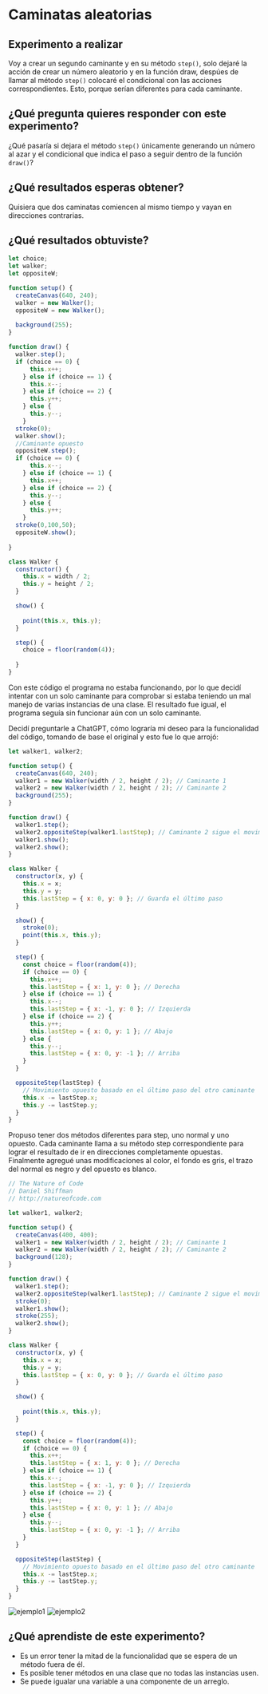 # Caminatas aleatorias
## Experimento a realizar
Voy a crear un segundo caminante y en su método `step()`, solo dejaré la acción de crear un número aleatorio y en la función draw, despúes de llamar al método `step()` colocaré el condicional con las acciones correspondientes. Esto, porque serían diferentes para cada caminante.
## ¿Qué pregunta quieres responder con este experimento?
¿Qué pasaría si dejara el método `step()` únicamente generando un número al azar y el condicional que indica el paso a seguir dentro de la función `draw()`?
## ¿Qué resultados esperas obtener?
Quisiera que dos caminatas comiencen al mismo tiempo y vayan en direcciones contrarias.
## ¿Qué resultados obtuviste?
``` js
let choice;
let walker;
let oppositeW;

function setup() {
  createCanvas(640, 240);
  walker = new Walker();
  oppositeW = new Walker();
  
  background(255);
}

function draw() {
  walker.step();
  if (choice == 0) {
      this.x++;
    } else if (choice == 1) {
      this.x--;
    } else if (choice == 2) {
      this.y++;
    } else {
      this.y--;
    }
  stroke(0);
  walker.show();
  //Caminante opuesto
  oppositeW.step();
  if (choice == 0) {
      this.x--;
    } else if (choice == 1) {
      this.x++;
    } else if (choice == 2) {
      this.y--;
    } else {
      this.y++;
    }
  stroke(0,100,50);
  oppositeW.show();
  
}

class Walker {
  constructor() {
    this.x = width / 2;
    this.y = height / 2;
  }

  show() {
    
    point(this.x, this.y);
  }

  step() {
    choice = floor(random(4));
    
  }
}
```
Con este código el programa no estaba funcionando, por lo que decidí intentar con un solo caminante para comprobar si estaba teniendo un mal manejo de varias instancias de una clase. El resultado fue igual, el programa seguía sin funcionar aún con un solo caminante.

Decidí preguntarle a ChatGPT, cómo lograría mi deseo para la funcionalidad del código, tomando de base el original y esto fue lo que arrojó:
``` js
let walker1, walker2;

function setup() {
  createCanvas(640, 240);
  walker1 = new Walker(width / 2, height / 2); // Caminante 1
  walker2 = new Walker(width / 2, height / 2); // Caminante 2
  background(255);
}

function draw() {
  walker1.step();
  walker2.oppositeStep(walker1.lastStep); // Caminante 2 sigue el movimiento opuesto
  walker1.show();
  walker2.show();
}

class Walker {
  constructor(x, y) {
    this.x = x;
    this.y = y;
    this.lastStep = { x: 0, y: 0 }; // Guarda el último paso
  }

  show() {
    stroke(0);
    point(this.x, this.y);
  }

  step() {
    const choice = floor(random(4));
    if (choice == 0) {
      this.x++;
      this.lastStep = { x: 1, y: 0 }; // Derecha
    } else if (choice == 1) {
      this.x--;
      this.lastStep = { x: -1, y: 0 }; // Izquierda
    } else if (choice == 2) {
      this.y++;
      this.lastStep = { x: 0, y: 1 }; // Abajo
    } else {
      this.y--;
      this.lastStep = { x: 0, y: -1 }; // Arriba
    }
  }

  oppositeStep(lastStep) {
    // Movimiento opuesto basado en el último paso del otro caminante
    this.x -= lastStep.x;
    this.y -= lastStep.y;
  }
}
```

Propuso tener dos métodos diferentes para step, uno normal y uno opuesto. Cada caminante llama a su método step correspondiente para lograr el resultado de ir en direcciones completamente opuestas. Finalmente agregué unas modificaciones al color, el fondo es gris, el trazo del normal es negro y del opuesto es blanco.
``` js
// The Nature of Code
// Daniel Shiffman
// http://natureofcode.com

let walker1, walker2;

function setup() {
  createCanvas(400, 400);
  walker1 = new Walker(width / 2, height / 2); // Caminante 1
  walker2 = new Walker(width / 2, height / 2); // Caminante 2
  background(128);
}

function draw() {
  walker1.step();
  walker2.oppositeStep(walker1.lastStep); // Caminante 2 sigue el movimiento opuesto
  stroke(0);
  walker1.show();
  stroke(255);
  walker2.show();
}

class Walker {
  constructor(x, y) {
    this.x = x;
    this.y = y;
    this.lastStep = { x: 0, y: 0 }; // Guarda el último paso
  }

  show() {
    
    point(this.x, this.y);
  }

  step() {
    const choice = floor(random(4));
    if (choice == 0) {
      this.x++;
      this.lastStep = { x: 1, y: 0 }; // Derecha
    } else if (choice == 1) {
      this.x--;
      this.lastStep = { x: -1, y: 0 }; // Izquierda
    } else if (choice == 2) {
      this.y++;
      this.lastStep = { x: 0, y: 1 }; // Abajo
    } else {
      this.y--;
      this.lastStep = { x: 0, y: -1 }; // Arriba
    }
  }

  oppositeStep(lastStep) {
    // Movimiento opuesto basado en el último paso del otro caminante
    this.x -= lastStep.x;
    this.y -= lastStep.y;
  }
}
```
![ejemplo1](../../../../assets/U1actividad3.1.png)
![ejemplo2](../../../../assets/U1actividad3.2.png)
## ¿Qué aprendiste de este experimento?
- Es un error tener la mitad de la funcionalidad que se espera de un método fuera de él.
- Es posible tener métodos en una clase que no todas las instancias usen.
- Se puede igualar una variable a una componente de un arreglo.
